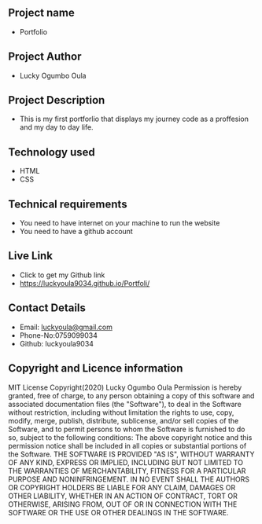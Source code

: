 ## Project name
- Portfolio
 ## Project Author
- Lucky Ogumbo Oula
 ## Project Description
 - This is my first portforlio that displays my journey code as a proffesion and my day to day life.
 ## Technology used
 - HTML
 - CSS
 ## Technical requirements
 * You need to have internet on your machine to run the website
 * You need to have a github account
 ## Live Link
  - Click to get my Github link
  -   https://luckyoula9034.github.io/Portfoli/
 ## Contact Details
  - Email: luckyoula@gmail.com
  - Phone-No:0759099034
  - Github: luckyoula9034
 ## Copyright and Licence information 
 MIT License
Copyright(2020) Lucky Ogumbo Oula
Permission is hereby granted, free of charge, to any person obtaining a copy
of this software and associated documentation files (the "Software"), to deal
in the Software without restriction, including without limitation the rights
to use, copy, modify, merge, publish, distribute, sublicense, and/or sell
copies of the Software, and to permit persons to whom the Software is
furnished to do so, subject to the following conditions:
The above copyright notice and this permission notice shall be included in all
copies or substantial portions of the Software.
THE SOFTWARE IS PROVIDED "AS IS", WITHOUT WARRANTY OF ANY KIND, EXPRESS OR
IMPLIED, INCLUDING BUT NOT LIMITED TO THE WARRANTIES OF MERCHANTABILITY,
FITNESS FOR A PARTICULAR PURPOSE AND NONINFRINGEMENT. IN NO EVENT SHALL THE
AUTHORS OR COPYRIGHT HOLDERS BE LIABLE FOR ANY CLAIM, DAMAGES OR OTHER
LIABILITY, WHETHER IN AN ACTION OF CONTRACT, TORT OR OTHERWISE, ARISING FROM,
OUT OF OR IN CONNECTION WITH THE SOFTWARE OR THE USE OR OTHER DEALINGS IN THE
SOFTWARE.